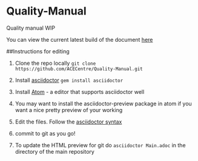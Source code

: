 # Quality-Manual
Quality manual WIP

You can view the current latest build of the document [here](http://htmlpreview.github.io/?https://github.com/ACECentre/Quality-Manual/blob/master/Main.html)

##Instructions for editing

1. Clone the repo locally
``git clone https://github.com/ACECentre/Quality-Manual.git``

2. Install [asciidoctor](http://asciidoctor.org/#installation)  ``gem install asciidoctor``

3. Install [Atom](https://atom.io) - a editor that supports asciidoctor well

4. You may want to install the asciidoctor-preview package in atom if you want a nice pretty preview of your working

5. Edit the files. Follow the [asciidoctor syntax](http://asciidoctor.org/docs/asciidoc-syntax-quick-reference/)

6. commit to git as you go!

7. To update the HTML preview for git do ``asciidoctor Main.adoc`` in the directory of the main repository
